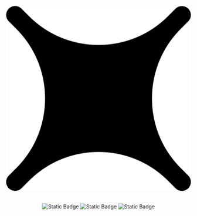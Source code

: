 <div align="center">
    <img src="./public/readme.svg" alt="logo"><br><br>
    <p>
        <img alt="Static Badge" src="https://img.shields.io/badge/writer-MoFan-orange">
        <img alt="Static Badge" src="https://img.shields.io/badge/docs-Nextra-black">
        <img alt="Static Badge" src="https://img.shields.io/github/license/nonfan/javascript-docs">
    </p>
</div>
